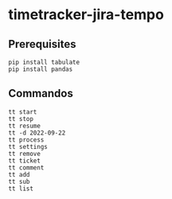 # timetracker-jira-tempo

## Prerequisites

```
pip install tabulate
pip install pandas
```

## Commandos

```
tt start
tt stop
tt resume
tt -d 2022-09-22
tt process
tt settings
tt remove
tt ticket
tt comment
tt add
tt sub
tt list
```